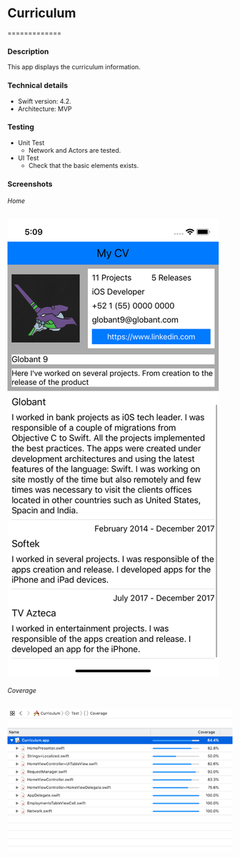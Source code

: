 # Curriculum
=============
### Description
This app displays the curriculum information.

### Technical details
+ Swift version: 4.2.
+ Architecture: MVP

### Testing
+ Unit Test
    + Network and Actors are tested.
+ UI Test
    + Check that the basic elements exists.

### Screenshots
###### Home
![View](Screenshots/iPhoneXR.png)

###### Coverage
![Coverage](Screenshots/Coverage.png)
